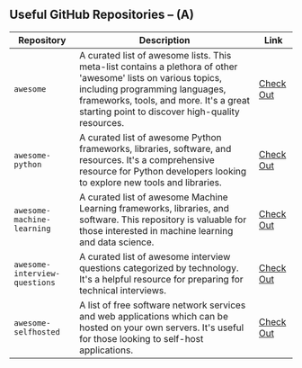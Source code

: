 ## Useful GitHub Repositories – (A)

| **Repository** | **Description** | **Link** |
|----------------|-----------------|----------|
| `awesome` | A curated list of awesome lists. This meta-list contains a plethora of other 'awesome' lists on various topics, including programming languages, frameworks, tools, and more. It's a great starting point to discover high-quality resources. | [Check Out](https://github.com/sindresorhus/awesome) |
| `awesome-python` | A curated list of awesome Python frameworks, libraries, software, and resources. It's a comprehensive resource for Python developers looking to explore new tools and libraries. | [Check Out](https://github.com/vinta/awesome-python) |
| `awesome-machine-learning` | A curated list of awesome Machine Learning frameworks, libraries, and software. This repository is valuable for those interested in machine learning and data science. | [Check Out](https://github.com/josephmisiti/awesome-machine-learning) |
| `awesome-interview-questions` | A curated list of awesome interview questions categorized by technology. It's a helpful resource for preparing for technical interviews. | [Check Out](https://github.com/DopplerHQ/awesome-interview-questions) |
| `awesome-selfhosted` | A list of free software network services and web applications which can be hosted on your own servers. It's useful for those looking to self-host applications. | [Check Out](https://github.com/awesome-selfhosted/awesome-selfhosted) |
